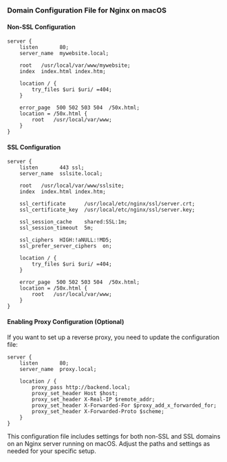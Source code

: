 ### Domain Configuration File for Nginx on macOS

#### Non-SSL Configuration

```nginx
server {
    listen       80;
    server_name  mywebsite.local;

    root   /usr/local/var/www/mywebsite;
    index  index.html index.htm;

    location / {
        try_files $uri $uri/ =404;
    }

    error_page  500 502 503 504  /50x.html;
    location = /50x.html {
        root   /usr/local/var/www;
    }
}
```

#### SSL Configuration

```nginx
server {
    listen       443 ssl;
    server_name  sslsite.local;

    root   /usr/local/var/www/sslsite;
    index  index.html index.htm;

    ssl_certificate      /usr/local/etc/nginx/ssl/server.crt;
    ssl_certificate_key  /usr/local/etc/nginx/ssl/server.key;

    ssl_session_cache    shared:SSL:1m;
    ssl_session_timeout  5m;

    ssl_ciphers  HIGH:!aNULL:!MD5;
    ssl_prefer_server_ciphers  on;

    location / {
        try_files $uri $uri/ =404;
    }

    error_page  500 502 503 504  /50x.html;
    location = /50x.html {
        root   /usr/local/var/www;
    }
}
```

#### Enabling Proxy Configuration (Optional)

If you want to set up a reverse proxy, you need to update the configuration file:

```nginx
server {
    listen       80;
    server_name  proxy.local;

    location / {
        proxy_pass http://backend.local;
        proxy_set_header Host $host;
        proxy_set_header X-Real-IP $remote_addr;
        proxy_set_header X-Forwarded-For $proxy_add_x_forwarded_for;
        proxy_set_header X-Forwarded-Proto $scheme;
    }
}
```

This configuration file includes settings for both non-SSL and SSL domains on an Nginx server running on macOS. Adjust the paths and settings as needed for your specific setup.
